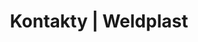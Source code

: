 ---
Link: "file:/Users/vinayakpatel/Downloads/www.weldplast.cz/sk/kontakty"
product_name: "null"
product_id: "null"
title: "Kontakty | Weldplast"
product_desc: ""
product_specs: ""
product_downloads: ""
href: ""
accessories: ""
similar_products: ""
---